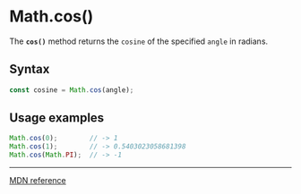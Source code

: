 # Math.cos()

The **`cos()`** method returns the `cosine` of the specified `angle` in radians.

## Syntax

```js
const cosine = Math.cos(angle);
```

## Usage examples

```js
Math.cos(0);        // -> 1
Math.cos(1);        // -> 0.5403023058681398
Math.cos(Math.PI);  // -> -1
```

---

[MDN reference](https://developer.mozilla.org/en-US/docs/Web/JavaScript/Reference/Global_Objects/Math/cos)
